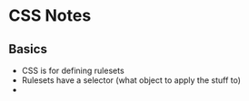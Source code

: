 # CSS Notes

## Basics

- CSS is for defining rulesets
- Rulesets have a selector (what object to apply the stuff to)
- 